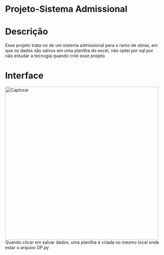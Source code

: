 # Projeto-Sistema Admissional
# Descrição
Esse projeto trata-se de um sistema admissional para o ramo de obras, em que os dados são salvos em uma planilha do excel, não optei por sql por não estudar a tecnogia quando criei esse projeto
# Interface
<img width="496" alt="Capturar" src="https://github.com/apenasmj/DP-admissao/assets/143845044/3e86e2b0-b24a-456c-8865-2960dbf52f0a">
Quando clicar em salvar dados, uma planilha é criada no mesmo local onde estar o arquivo DP.py
